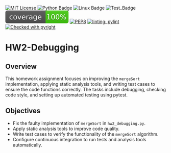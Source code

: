 ![MIT License](https://img.shields.io/badge/License-MIT-yellow.svg)
![Python Badge](https://img.shields.io/badge/Language-Python-blue?style=flat&logo=python)
![Linux Badge](https://img.shields.io/badge/Platform-Linux-green?style=flat&logo=linux)
![Test_Badge](https://github.com/se2024-jpg/hw1-BeautifulRepo/actions/workflows/python-app.yml/badge.svg)
![Code_coverage](https://github.com/se2024-jpg/hw1-BeautifulRepo/blob/main/templates/test_coverage.svg)
[![PEP8](https://img.shields.io/badge/code%20style-pep8-orange.svg)](https://www.python.org/dev/peps/pep-0008/)
[![linting: pylint](https://img.shields.io/badge/linting-pylint-yellowgreen)](https://github.com/pylint-dev/pylint)
[![Checked with pyright](https://microsoft.github.io/pyright/img/pyright_badge.svg)](https://microsoft.github.io/pyright/)
# HW2-Debugging

## Overview
This homework assignment focuses on improving the `mergeSort` implementation, applying static analysis tools, and writing test cases to ensure the code functions correctly. The tasks include debugging, checking code style, and setting up automated testing using pytest.

## Objectives
- Fix the faulty implementation of `mergeSort` in `hw2_debugging.py`.
- Apply static analysis tools to improve code quality.
- Write test cases to verify the functionality of the `mergeSort` algorithm.
- Configure continuous integration to run tests and analysis tools automatically.

